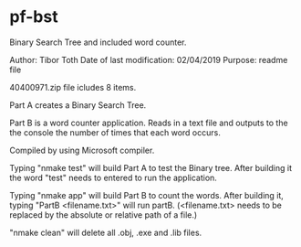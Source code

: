 # pf-bst
Binary Search Tree and included word counter.

Author: Tibor Toth
Date of last modification: 02/04/2019
Purpose: readme file

40400971.zip file icludes 8 items.

Part A creates a Binary Search Tree.

Part B is a word counter application.
Reads in a text file and outputs to the the console the number of times that each word occurs.

Compiled by using Microsoft compiler.

Typing "nmake test" will build Part A to test the Binary tree.
After building it the word "test" needs to entered to run the application.

Typing "nmake app" will build Part B to count the words.
After building it, typing "PartB <filename.txt>" will run partB.
(<filename.txt> needs to be replaced by the absolute or relative path of a file.)

"nmake clean" will delete all .obj, .exe and .lib files.
